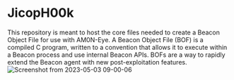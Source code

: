 # JicopH00k
This repository is meant to host the core files needed to create a Beacon Object File for use with AM0N-Eye. A Beacon Object File (BOF) is a compiled C program, written to a convention that allows it to execute within a Beacon process and use internal Beacon APIs. BOFs are a way to rapidly extend the Beacon agent with new post-exploitation features.
![Screenshot from 2023-05-03 09-00-06](https://user-images.githubusercontent.com/121706460/235923541-3d8edaf1-7bbb-401b-802a-559f10da1d5b.png)
